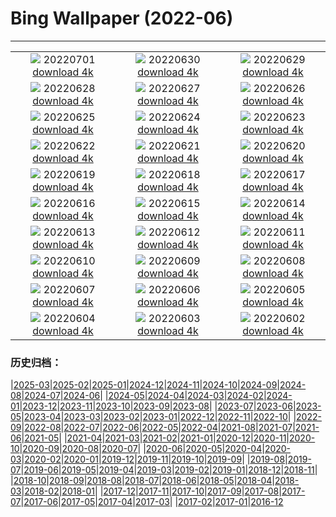 # Bing Wallpaper (2022-06)
**************
| | | |
| :----: | :----: | :----: |
| ![](https://www.bing.com/th?id=OHR.WeatherGirls_FR-FR3672739777_1920x1080.jpg) 20220701 [download 4k](https://www.bing.com/th?id=OHR.WeatherGirls_FR-FR3672739777_UHD.jpg) | ![](https://www.bing.com/th?id=OHR.AcramanCrater_FR-FR3921593709_1920x1080.jpg) 20220630 [download 4k](https://www.bing.com/th?id=OHR.AcramanCrater_FR-FR3921593709_UHD.jpg) | ![](https://www.bing.com/th?id=OHR.PhangNgaBay_FR-FR3669200458_1920x1080.jpg) 20220629 [download 4k](https://www.bing.com/th?id=OHR.PhangNgaBay_FR-FR3669200458_UHD.jpg) |
| ![](https://www.bing.com/th?id=OHR.TafilaletOasis_FR-FR3420203833_1920x1080.jpg) 20220628 [download 4k](https://www.bing.com/th?id=OHR.TafilaletOasis_FR-FR3420203833_UHD.jpg) | ![](https://www.bing.com/th?id=OHR.ValensoleLavender_FR-FR3212811233_1920x1080.jpg) 20220627 [download 4k](https://www.bing.com/th?id=OHR.ValensoleLavender_FR-FR3212811233_UHD.jpg) | ![](https://www.bing.com/th?id=OHR.BBMomCub_FR-FR4105345505_1920x1080.jpg) 20220626 [download 4k](https://www.bing.com/th?id=OHR.BBMomCub_FR-FR4105345505_UHD.jpg) |
| ![](https://www.bing.com/th?id=OHR.Pride2022_FR-FR2967333702_1920x1080.jpg) 20220625 [download 4k](https://www.bing.com/th?id=OHR.Pride2022_FR-FR2967333702_UHD.jpg) | ![](https://www.bing.com/th?id=OHR.CenoteDiver_FR-FR2421200815_1920x1080.jpg) 20220624 [download 4k](https://www.bing.com/th?id=OHR.CenoteDiver_FR-FR2421200815_UHD.jpg) | ![](https://www.bing.com/th?id=OHR.MostarBridge_FR-FR2128741987_1920x1080.jpg) 20220623 [download 4k](https://www.bing.com/th?id=OHR.MostarBridge_FR-FR2128741987_UHD.jpg) |
| ![](https://www.bing.com/th?id=OHR.AmazonianEcuador_FR-FR1437514029_1920x1080.jpg) 20220622 [download 4k](https://www.bing.com/th?id=OHR.AmazonianEcuador_FR-FR1437514029_UHD.jpg) | ![](https://www.bing.com/th?id=OHR.Musique_FR-FR4597442264_1920x1080.jpg) 20220621 [download 4k](https://www.bing.com/th?id=OHR.Musique_FR-FR4597442264_UHD.jpg) | ![](https://www.bing.com/th?id=OHR.SwallowtailFlower_FR-FR0923190849_1920x1080.jpg) 20220620 [download 4k](https://www.bing.com/th?id=OHR.SwallowtailFlower_FR-FR0923190849_UHD.jpg) |
| ![](https://www.bing.com/th?id=OHR.DianeRiders_FR-FR4408911188_1920x1080.jpg) 20220619 [download 4k](https://www.bing.com/th?id=OHR.DianeRiders_FR-FR4408911188_UHD.jpg) | ![](https://www.bing.com/th?id=OHR.CelebratingSurfing_FR-FR0631069361_1920x1080.jpg) 20220618 [download 4k](https://www.bing.com/th?id=OHR.CelebratingSurfing_FR-FR0631069361_UHD.jpg) | ![](https://www.bing.com/th?id=OHR.Balsamroot_FR-FR0245326282_1920x1080.jpg) 20220617 [download 4k](https://www.bing.com/th?id=OHR.Balsamroot_FR-FR0245326282_UHD.jpg) |
| ![](https://www.bing.com/th?id=OHR.SeonamTemple_FR-FR3519269854_1920x1080.jpg) 20220616 [download 4k](https://www.bing.com/th?id=OHR.SeonamTemple_FR-FR3519269854_UHD.jpg) | ![](https://www.bing.com/th?id=OHR.ClingmansDome_FR-FR3375469523_1920x1080.jpg) 20220615 [download 4k](https://www.bing.com/th?id=OHR.ClingmansDome_FR-FR3375469523_UHD.jpg) | ![](https://www.bing.com/th?id=OHR.MuseumMile_FR-FR3219192937_1920x1080.jpg) 20220614 [download 4k](https://www.bing.com/th?id=OHR.MuseumMile_FR-FR3219192937_UHD.jpg) |
| ![](https://www.bing.com/th?id=OHR.OkavangoElephant_FR-FR3084806312_1920x1080.jpg) 20220613 [download 4k](https://www.bing.com/th?id=OHR.OkavangoElephant_FR-FR3084806312_UHD.jpg) | ![](https://www.bing.com/th?id=OHR.SierraPonce_FR-FR2942722604_1920x1080.jpg) 20220612 [download 4k](https://www.bing.com/th?id=OHR.SierraPonce_FR-FR2942722604_UHD.jpg) | ![](https://www.bing.com/th?id=OHR.LeMans_FR-FR2807860617_1920x1080.jpg) 20220611 [download 4k](https://www.bing.com/th?id=OHR.LeMans_FR-FR2807860617_UHD.jpg) |
| ![](https://www.bing.com/th?id=OHR.CRPoppies_FR-FR2658875852_1920x1080.jpg) 20220610 [download 4k](https://www.bing.com/th?id=OHR.CRPoppies_FR-FR2658875852_UHD.jpg) | ![](https://www.bing.com/th?id=OHR.SweetheartAbbey_FR-FR2528741109_1920x1080.jpg) 20220609 [download 4k](https://www.bing.com/th?id=OHR.SweetheartAbbey_FR-FR2528741109_UHD.jpg) | ![](https://www.bing.com/th?id=OHR.CommonDolphin_FR-FR2399309224_1920x1080.jpg) 20220608 [download 4k](https://www.bing.com/th?id=OHR.CommonDolphin_FR-FR2399309224_UHD.jpg) |
| ![](https://www.bing.com/th?id=OHR.HaagaRhododendron_FR-FR2267161076_1920x1080.jpg) 20220607 [download 4k](https://www.bing.com/th?id=OHR.HaagaRhododendron_FR-FR2267161076_UHD.jpg) | ![](https://www.bing.com/th?id=OHR.IndigoBunting_FR-FR2113484351_1920x1080.jpg) 20220606 [download 4k](https://www.bing.com/th?id=OHR.IndigoBunting_FR-FR2113484351_UHD.jpg) | ![](https://www.bing.com/th?id=OHR.RapadalenSNP_FR-FR1908593971_1920x1080.jpg) 20220605 [download 4k](https://www.bing.com/th?id=OHR.RapadalenSNP_FR-FR1908593971_UHD.jpg) |
| ![](https://www.bing.com/th?id=OHR.CoteSauvage_FR-FR1773516186_1920x1080.jpg) 20220604 [download 4k](https://www.bing.com/th?id=OHR.CoteSauvage_FR-FR1773516186_UHD.jpg) | ![](https://www.bing.com/th?id=OHR.MoabCycling_FR-FR1625771399_1920x1080.jpg) 20220603 [download 4k](https://www.bing.com/th?id=OHR.MoabCycling_FR-FR1625771399_UHD.jpg) | ![](https://www.bing.com/th?id=OHR.QueenJubilee_FR-FR0997518990_1920x1080.jpg) 20220602 [download 4k](https://www.bing.com/th?id=OHR.QueenJubilee_FR-FR0997518990_UHD.jpg) |

### 历史归档：

|[2025-03](bing/2025-03/2025-03.md)|[2025-02](bing/2025-02/2025-02.md)|[2025-01](bing/2025-01/2025-01.md)|[2024-12](bing/2024-12/2024-12.md)|[2024-11](bing/2024-11/2024-11.md)|[2024-10](bing/2024-10/2024-10.md)|[2024-09](bing/2024-09/2024-09.md)|[2024-08](bing/2024-08/2024-08.md)|[2024-07](bing/2024-07/2024-07.md)|[2024-06](bing/2024-06/2024-06.md)|
|[2024-05](bing/2024-05/2024-05.md)|[2024-04](bing/2024-04/2024-04.md)|[2024-03](bing/2024-03/2024-03.md)|[2024-02](bing/2024-02/2024-02.md)|[2024-01](bing/2024-01/2024-01.md)|[2023-12](bing/2023-12/2023-12.md)|[2023-11](bing/2023-11/2023-11.md)|[2023-10](bing/2023-10/2023-10.md)|[2023-09](bing/2023-09/2023-09.md)|[2023-08](bing/2023-08/2023-08.md)|
|[2023-07](bing/2023-07/2023-07.md)|[2023-06](bing/2023-06/2023-06.md)|[2023-05](bing/2023-05/2023-05.md)|[2023-04](bing/2023-04/2023-04.md)|[2023-03](bing/2023-03/2023-03.md)|[2023-02](bing/2023-02/2023-02.md)|[2023-01](bing/2023-01/2023-01.md)|[2022-12](bing/2022-12/2022-12.md)|[2022-11](bing/2022-11/2022-11.md)|[2022-10](bing/2022-10/2022-10.md)|
|[2022-09](bing/2022-09/2022-09.md)|[2022-08](bing/2022-08/2022-08.md)|[2022-07](bing/2022-07/2022-07.md)|[2022-06](bing/2022-06/2022-06.md)|[2022-05](bing/2022-05/2022-05.md)|[2022-04](bing/2022-04/2022-04.md)|[2021-08](bing/2021-08/2021-08.md)|[2021-07](bing/2021-07/2021-07.md)|[2021-06](bing/2021-06/2021-06.md)|[2021-05](bing/2021-05/2021-05.md)|
|[2021-04](bing/2021-04/2021-04.md)|[2021-03](bing/2021-03/2021-03.md)|[2021-02](bing/2021-02/2021-02.md)|[2021-01](bing/2021-01/2021-01.md)|[2020-12](bing/2020-12/2020-12.md)|[2020-11](bing/2020-11/2020-11.md)|[2020-10](bing/2020-10/2020-10.md)|[2020-09](bing/2020-09/2020-09.md)|[2020-08](bing/2020-08/2020-08.md)|[2020-07](bing/2020-07/2020-07.md)|
|[2020-06](bing/2020-06/2020-06.md)|[2020-05](bing/2020-05/2020-05.md)|[2020-04](bing/2020-04/2020-04.md)|[2020-03](bing/2020-03/2020-03.md)|[2020-02](bing/2020-02/2020-02.md)|[2020-01](bing/2020-01/2020-01.md)|[2019-12](bing/2019-12/2019-12.md)|[2019-11](bing/2019-11/2019-11.md)|[2019-10](bing/2019-10/2019-10.md)|[2019-09](bing/2019-09/2019-09.md)|
|[2019-08](bing/2019-08/2019-08.md)|[2019-07](bing/2019-07/2019-07.md)|[2019-06](bing/2019-06/2019-06.md)|[2019-05](bing/2019-05/2019-05.md)|[2019-04](bing/2019-04/2019-04.md)|[2019-03](bing/2019-03/2019-03.md)|[2019-02](bing/2019-02/2019-02.md)|[2019-01](bing/2019-01/2019-01.md)|[2018-12](bing/2018-12/2018-12.md)|[2018-11](bing/2018-11/2018-11.md)|
|[2018-10](bing/2018-10/2018-10.md)|[2018-09](bing/2018-09/2018-09.md)|[2018-08](bing/2018-08/2018-08.md)|[2018-07](bing/2018-07/2018-07.md)|[2018-06](bing/2018-06/2018-06.md)|[2018-05](bing/2018-05/2018-05.md)|[2018-04](bing/2018-04/2018-04.md)|[2018-03](bing/2018-03/2018-03.md)|[2018-02](bing/2018-02/2018-02.md)|[2018-01](bing/2018-01/2018-01.md)|
|[2017-12](bing/2017-12/2017-12.md)|[2017-11](bing/2017-11/2017-11.md)|[2017-10](bing/2017-10/2017-10.md)|[2017-09](bing/2017-09/2017-09.md)|[2017-08](bing/2017-08/2017-08.md)|[2017-07](bing/2017-07/2017-07.md)|[2017-06](bing/2017-06/2017-06.md)|[2017-05](bing/2017-05/2017-05.md)|[2017-04](bing/2017-04/2017-04.md)|[2017-03](bing/2017-03/2017-03.md)|
|[2017-02](bing/2017-02/2017-02.md)|[2017-01](bing/2017-01/2017-01.md)|[2016-12](bing/2016-12/2016-12.md)